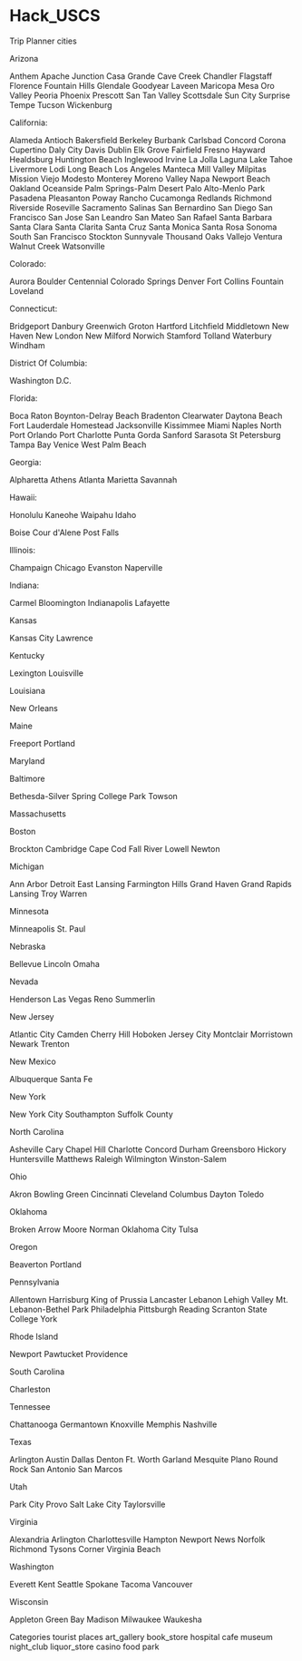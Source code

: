 # Hack_USCS
Trip Planner
cities

Arizona

Anthem
Apache Junction
Casa Grande
Cave Creek
Chandler
Flagstaff
Florence
Fountain Hills
Glendale
Goodyear
Laveen
Maricopa
Mesa
Oro Valley
Peoria
Phoenix
Prescott
San Tan Valley
Scottsdale
Sun City
Surprise
Tempe
Tucson
Wickenburg

California:

Alameda
Antioch
Bakersfield
Berkeley
Burbank
Carlsbad
Concord
Corona
Cupertino
Daly City
Davis
Dublin
Elk Grove
Fairfield
Fresno
Hayward
Healdsburg
Huntington Beach
Inglewood
Irvine
La Jolla
Laguna
Lake Tahoe
Livermore
Lodi
Long Beach
Los Angeles
Manteca
Mill Valley
Milpitas
Mission Viejo
Modesto
Monterey
Moreno Valley
Napa
Newport Beach
Oakland
Oceanside
Palm Springs-Palm Desert
Palo Alto-Menlo Park
Pasadena
Pleasanton
Poway
Rancho Cucamonga
Redlands
Richmond
Riverside
Roseville
Sacramento
Salinas
San Bernardino
San Diego
San Francisco
San Jose
San Leandro
San Mateo
San Rafael
Santa Barbara
Santa Clara
Santa Clarita
Santa Cruz
Santa Monica
Santa Rosa
Sonoma
South San Francisco
Stockton
Sunnyvale
Thousand Oaks
Vallejo
Ventura
Walnut Creek
Watsonville

Colorado:

Aurora
Boulder
Centennial
Colorado Springs
Denver
Fort Collins
Fountain
Loveland

Connecticut:

Bridgeport
Danbury
Greenwich
Groton
Hartford
Litchfield
Middletown
New Haven
New London
New Milford
Norwich
Stamford
Tolland
Waterbury
Windham

District Of Columbia:

Washington D.C.

Florida:

Boca Raton
Boynton-Delray Beach
Bradenton
Clearwater
Daytona Beach
Fort Lauderdale
Homestead
Jacksonville
Kissimmee
Miami
Naples
North Port
Orlando
Port Charlotte
Punta Gorda
Sanford
Sarasota
St Petersburg
Tampa Bay
Venice
West Palm Beach

Georgia:

Alpharetta
Athens
Atlanta
Marietta
Savannah

Hawaii:

Honolulu
Kaneohe
Waipahu
Idaho

Boise
Cour d'Alene
Post Falls

Illinois:

Champaign
Chicago
Evanston
Naperville

Indiana:

Carmel
Bloomington
Indianapolis
Lafayette

Kansas

Kansas City
Lawrence

Kentucky

Lexington
Louisville

Louisiana

New Orleans

Maine

Freeport
Portland

Maryland

Baltimore

Bethesda-Silver Spring
College Park
Towson

Massachusetts

Boston

Brockton
Cambridge
Cape Cod
Fall River
Lowell
Newton

Michigan

Ann Arbor
Detroit
East Lansing
Farmington Hills
Grand Haven
Grand Rapids
Lansing
Troy
Warren

Minnesota

Minneapolis
St. Paul

Nebraska

Bellevue
Lincoln
Omaha

Nevada

Henderson
Las Vegas
Reno
Summerlin

New Jersey

Atlantic City
Camden
Cherry Hill
Hoboken
Jersey City
Montclair
Morristown
Newark
Trenton

New Mexico

Albuquerque
Santa Fe

New York

New York City
Southampton
Suffolk County

North Carolina

Asheville
Cary
Chapel Hill
Charlotte
Concord
Durham
Greensboro
Hickory
Huntersville
Matthews
Raleigh
Wilmington
Winston-Salem

Ohio

Akron
Bowling Green
Cincinnati
Cleveland
Columbus
Dayton
Toledo

Oklahoma

Broken Arrow
Moore
Norman
Oklahoma City
Tulsa

Oregon

Beaverton
Portland

Pennsylvania

Allentown
Harrisburg
King of Prussia
Lancaster
Lebanon
Lehigh Valley
Mt. Lebanon-Bethel Park
Philadelphia
Pittsburgh
Reading
Scranton
State College
York

Rhode Island

Newport
Pawtucket
Providence

South Carolina

Charleston

Tennessee

Chattanooga
Germantown
Knoxville
Memphis
Nashville

Texas

Arlington
Austin
Dallas
Denton
Ft. Worth
Garland
Mesquite
Plano
Round Rock
San Antonio
San Marcos

Utah

Park City
Provo
Salt Lake City
Taylorsville

Virginia

Alexandria
Arlington
Charlottesville
Hampton
Newport News
Norfolk
Richmond
Tysons Corner
Virginia Beach

Washington

Everett
Kent
Seattle
Spokane
Tacoma
Vancouver

Wisconsin

Appleton
Green Bay
Madison
Milwaukee
Waukesha


Categories
tourist places
art_gallery
book_store
hospital
cafe
museum
night_club
liquor_store
casino
food
park
